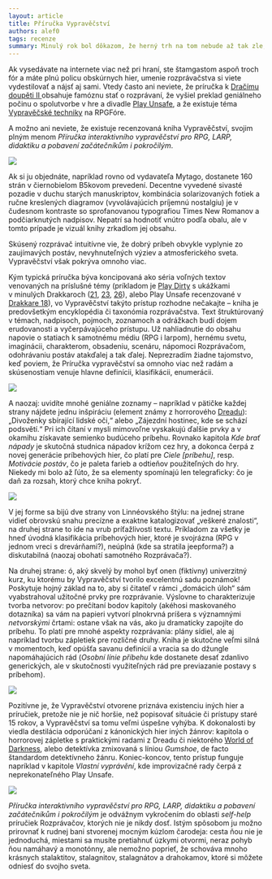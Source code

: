 ```yaml
---
layout: article
title: Příručka Vypravěčství
authors: alef0
tags: recenze
summary: Minulý rok bol dôkazom, že herný trh na tom nebude až tak zle, ak začnú vychádzať kontroverzné príručky. Úplne nečakane vyšlo Vypravěčství, čo je prvá kniha mimo akejkoľvek frančízy venovaná samotnému umeniu vedenia hry, a to poňatá zo široka. Má zmysel si ju kúpiť a čítať, alebo je súdená sedieť v poličke „Hry \| WTF \| 2013“?
---
```


Ak vysedávate na internete viac než pri hraní, ste štamgastom aspoň troch fór a máte plnú policu obskúrnych hier, umenie rozprávačstva si viete vydestilovať a nájsť aj sami. Vtedy často ani neviete, že príručka k [Dračímu doupěti II ](http://rpgforum.cz/anotace/draci-doupe-ii)obsahuje famóznu stať o rozprávaní, že vyšiel preklad geniálneho počinu o spolutvorbe v hre a divadle [Play Unsafe](http://rpgforum.cz/novinky/hrajte-bez-zabran-slovensky-preklad-play-unsafe), a že existuje téma [Vypravěčské techniky](http://rpgforum.cz/forum/viewtopic.php?f=118&t=5457) na RPGFóre.

A možno ani neviete, že existuje recenzovaná kniha Vypravěčství, svojim plným menom _Příručka interaktivního vypravěčství pro RPG, LARP, didaktiku a pobavení začátečníkům i pokročilým_.

![](image001-opt.jpg)

Ak si ju objednáte, napríklad rovno od vydavateľa Mytago, dostanete 160 strán v čiernobielom B5kovom prevedení. Decentne vyvedené sivasté pozadie v duchu starých manuskriptov, kombinácia solarizovaných fotiek a ručne kreslených diagramov (vyvolávajúcich príjemnú nostalgiu) je v čudesnom kontraste so sprofanovanou typografiou Times New Romanov a podčiarknutých nadpisov. Nepatrí sa hodnotiť vnútro podľa obalu, ale v tomto prípade je vizuál knihy zrkadlom jej obsahu.

Skúsený rozprávač intuitívne vie, že dobrý príbeh obvykle vyplynie zo zaujímavých postáv, nevyhnuteľných výziev a atmosferického sveta. Vypravěčství však pokrýva omnoho viac.

Kým typická príručka býva koncipovaná ako séria voľných textov venovaných na príslušné témy (príkladom je [Play Dirty](http://rpgforum.cz/anotace/play-dirty) s ukážkami v minulých Drakkaroch ([21](http://drakkar.rpgplanet.cz/vydani/srpen-2010-divocina-21), [23](http://drakkar.rpgplanet.cz/vydani/prosinec-2010-krev-na-snehu-23), [26](http://drakkar.rpgplanet.cz/vydani/cerven-2011-26)), alebo Play Unsafe recenzované v [Drakkare 18](http://drakkar.rpgplanet.cz/vydani/unor-2010-planovani-a-priprava-18)), vo Vypravěčství takýto prístup rozhodne nečakajte – kniha je predovšetkým encyklopédia či taxonómia rozprávačstva. Text štruktúrovaný v témach, nadpisoch, pojmoch, zoznamoch a odrážkach budí dojem erudovanosti a vyčerpávajúceho prístupu. Už nahliadnutie do obsahu napovie o statiach k samotnému médiu (RPG i larpom), hernému svetu, imaginácii, charakterom, obsadeniu, scenáru, nápomoci Rozprávačom, odohrávaniu postáv atakďalej a tak ďalej. Neprezradím žiadne tajomstvo, keď poviem, že Príručka vypravěčství sa omnoho viac než radám a skúsenostiam venuje hlavne definícii, klasifikácii, enumerácii.

![](image003-opt.jpg)

A naozaj: uvidíte mnohé geniálne zoznamy – napríklad v pätičke každej strany nájdete jednu inšpiráciu (element známy z horrorového [Dreadu](http://rpgforum.cz/anotace/dread)): „Divoženky sbírající lidské oči,“ alebo „Zájezdní hostinec, kde se schází podsvětí.“ Pri ich čítaní v mysli mimovoľne vyskakujú ďalšie prvky a v okamihu získavate semienko budúceho príbehu. Rovnako kapitola _Kde brať nápady_ je skutočná studnica nápadov krížom cez hry, a dokonca čerpá z novej generácie príbehových hier, čo platí pre _Ciele [príbehu]_, resp. _Motivácie postáv_, čo je paleta farieb a odtieňov použiteľných do hry. Niekedy mi bolo až ľúto, že sa elementy spomínajú len telegraficky: čo je daň za rozsah, ktorý chce kniha pokryť.

![](image005-opt.jpg)

V jej forme sa bijú dve strany von Linnéovského štýlu: na jednej strane vidieť obrovskú snahu precízne a exaktne katalogizovať „veškeré znalosti“, na druhej strane to ide na vrub príťažlivosti textu. Príkladom za všetky je hneď úvodná klasifikácia príbehových hier, ktoré je svojrázna (RPG v jednom vreci s drevárňami?), neúplná (kde sa stratila jeepforma?) a diskutabilná (naozaj obohatí samotného Rozprávača?).

Na druhej strane: ó, aký skvelý by mohol byť onen (fiktívny) univerzitný kurz, ku ktorému by Vypravěčství tvorilo excelentnú sadu poznámok! Poskytuje hojný základ na to, aby si čitateľ v rámci „domácich úloh“ sám vyabstrahoval užitočné prvky pre rozprávanie. Výslovne to charakterizuje tvorba netvorov: po prečítaní bodov kapitoly (akéhosi maskovaného dotazníka) sa vám na papieri vytvorí plnokrvná príšera s významnými _netvorskými_ črtami: ostane však na vás, ako ju dramaticky zapojíte do príbehu. To platí pre mnohé aspekty rozprávania: plány sídiel, ale aj napríklad tvorbu zápletiek pre rozličné druhy. Kniha je skutočne veľmi silná v momentoch, keď opúšťa savanu definícií a vracia sa do džungle napomáhajúcich rád (_Osobní línie příbehu_ kde dostanete desať zdanlivo generických, ale v skutočnosti využiteľných rád pre previazanie postavy s príbehom).

![](image002-opt.jpg)

Pozitívne je, že Vypravěčství otvorene priznáva existenciu iných hier a príručiek, pretože nie je nič horšie, než popisovať situácie či prístupy staré 15 rokov, a Vypravěčství sa tomu veľmi úspešne vyhýba. K dokonalosti by viedla destilácia odporúčaní z kánonických hier iných žánrov: kapitola o horrorovej zápletke s praktickými radami z Dreadu či niektorého [World of Darkness](http://rpgforum.cz/anotace/world-darkness-novy), alebo detektívka zmixovaná s líniou _Gumshoe_, de facto štandardom detektívneho žánru. Koniec-koncov, tento prístup funguje napríklad v kapitole _Vlastní vyprávění_, kde improvizačné rady čerpá z neprekonateľného Play Unsafe.

![](image006-opt.jpg)

_Příručka interaktivního vypravěčství pro RPG, LARP, didaktiku a pobavení začátečníkům i pokročilým_ je odvážnym vykročením do oblasti _self-help_ príručiek Rozprávačov, ktorých nie je nikdy dosť. Istým spôsobom ju možno prirovnať k rudnej bani stvorenej mocným kúzlom čarodeja: cesta ňou nie je jednoduchá, miestami sa musíte pretiahnuť úzkymi otvormi, neraz pohyb ňou namáhavý a monotónny, ale nemožno poprieť, že schováva mnoho krásnych stalaktitov, stalagnitov, stalagnátov a drahokamov, ktoré si môžete odniesť do svojho sveta.
